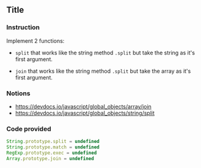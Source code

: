 ## Title

### Instruction

Implement 2 functions:
- `split` that works like the string method `.split` but take the string as
  it's first argument.

- `join` that works like the string method `.split` but take the array as
  it's first argument.


### Notions

- https://devdocs.io/javascript/global_objects/array/join
- https://devdocs.io/javascript/global_objects/string/split


### Code provided
```js
String.prototype.split = undefined
String.prototype.match = undefined
RegExp.prototype.exec = undefined
Array.prototype.join = undefined
```
